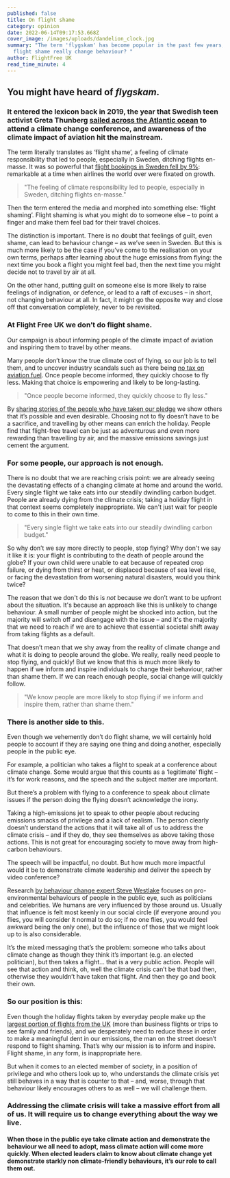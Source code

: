 ```yaml
---
published: false
title: On flight shame
category: opinion
date: 2022-06-14T09:17:53.668Z
cover_image: /images/uploads/dandelion_clock.jpg
summary: "The term 'flygskam' has become popular in the past few years, but does
  flight shame really change behaviour? "
author: FlightFree UK
read_time_minute: 4
---
```

## You might have heard of *flygskam*.

### It entered the lexicon back in 2019, the year that Swedish teen activist Greta Thunberg [sailed across the Atlantic ocean](/post/be-more-greta) to attend a climate change conference, and awareness of the climate impact of aviation hit the mainstream. 

The term literally translates as ‘flight shame’, a feeling of climate responsibility that led to people, especially in Sweden, ditching flights en-masse. It was so powerful that [flight bookings in Sweden fell by 9%](https://www.bbc.co.uk/news/world-europe-51067440): remarkable at a time when airlines the world over were fixated on growth. 

> "The feeling of climate responsibility led to people, especially in Sweden, ditching flights en-masse."

Then the term entered the media and morphed into something else: ‘flight shaming’. Flight shaming is what you might do to someone else – to point a finger and make them feel bad for their travel choices. 

The distinction is important. There is no doubt that feelings of guilt, even shame, can lead to behaviour change – as we’ve seen in Sweden. But this is much more likely to be the case if you’ve come to the realisation on your own terms, perhaps after learning about the huge emissions from flying: the next time you book a flight you might feel bad, then the next time you might decide not to travel by air at all. 

On the other hand, putting guilt on someone else is more likely to raise feelings of indignation, or defence, or lead to a raft of excuses – in short, not changing behaviour at all. In fact, it might go the opposite way and close off that conversation completely, never to be revisited.

### At Flight Free UK we don’t do flight shame.

Our campaign is about informing people of the climate impact of aviation and inspiring them to travel by other means. 

Many people don’t know the true climate cost of flying, so our job is to tell them, and to uncover industry scandals such as there being [no tax on aviation fuel](https://www.instagram.com/p/Cc5sUahqS46/?utm_source=ig_web_copy_link). Once people become informed, they quickly choose to fly less. Making that choice is empowering and likely to be long-lasting. 

> "Once people become informed, they quickly choose to fly less." 

By [sharing stories of the people who have taken our pledge](/blog/categories/testimonials) we show others that it’s possible and even desirable. Choosing not to fly doesn’t have to be a sacrifice, and travelling by other means can enrich the holiday. People find that flight-free travel can be just as adventurous and even more rewarding than travelling by air, and the massive emissions savings just cement the argument. 

### For some people, our approach is not enough.

There is no doubt that we are reaching crisis point: we are already seeing the devastating effects of a changing climate at home and around the world. Every single flight we take eats into our steadily dwindling carbon budget. People are already dying from the climate crisis; taking a holiday flight in that context seems completely inappropriate. We can't just wait for people to come to this in their own time. 

> "Every single flight we take eats into our steadily dwindling carbon budget."

So why don’t we say more directly to people, stop flying? Why don't we say it like it is: your flight is contributing to the death of people around the globe? If your own child were unable to eat because of repeated crop failure, or dying from thirst or heat, or displaced because of sea level rise, or facing the devastation from worsening natural disasters, would you think twice?

The reason that we don't do this is *not* because we don’t want to be upfront about the situation. It's because an approach like this is unlikely to change behaviour. A small number of people might be shocked into action, but the majority will switch off and disengage with the issue – and it's the majority that we need to reach if we are to achieve that essential societal shift away from taking flights as a default. 

That doesn’t mean that we shy away from the reality of climate change and what it is doing to people around the globe. We really, really need people to stop flying, and quickly! But we know that this is much more likely to happen if we inform and inspire individuals to change their behaviour, rather than shame them. If we can reach enough people, social change will quickly follow.

> "We know people are more likely to stop flying if we inform and inspire them, rather than shame them." 

### There is another side to this.

Even though we vehemently don’t do flight shame, we will certainly hold people to account if they are saying one thing and doing another, especially people in the public eye. 

For example, a politician who takes a flight to speak at a conference about climate change. Some would argue that this counts as a ‘legitimate’ flight – it’s for work reasons, and the speech and the subject matter are important. 

But there’s a problem with flying to a conference to speak about climate issues if the person doing the flying doesn’t acknowledge the irony.

Taking a high-emissions jet to speak to other people about reducing emissions smacks of privilege and a lack of realism. The person clearly doesn’t understand the actions that it will take all of us to address the climate crisis – and if they do, they see themselves as above taking those actions. This is not great for encouraging society to move away from high-carbon behaviours. 

The speech will be impactful, no doubt. But how much more impactful would it be to demonstrate climate leadership and deliver the speech by video conference? 

Research [by behaviour change expert Steve Westlake](https://theconversation.com/climate-change-yes-your-individual-action-does-make-a-difference-115169) focuses on pro-environmental behaviours of people in the public eye, such as politicians and celebrities. We humans are very influenced by those around us. Usually that influence is felt most keenly in our social circle (if everyone around you flies, you will consider it normal to do so; if no one flies, you would feel awkward being the only one), but the influence of those that we might look up to is also considerable. 

It’s the mixed messaging that’s the problem: someone who talks about climate change as though they think it’s important (e.g. an elected politician), but then takes a flight… that is a very public action. People will see that action and think, oh, well the climate crisis can’t be that bad then, otherwise they wouldn’t have taken that flight. And then they go and book their own.

### So our position is this:

Even though the holiday flights taken by everyday people make up the [largest portion of flights from the UK](https://www.facebook.com/flightfreeUK/photos/3079833062265519) (more than business flights or trips to see family and friends), and we desperately need to reduce these in order to make a meaningful dent in our emissions, the man on the street doesn’t respond to flight shaming. That’s why our mission is to inform and inspire. Flight shame, in any form, is inappropriate here.

But when it comes to an elected member of society, in a position of privilege and who others look up to, who understands the climate crisis yet still behaves in a way that is counter to that – and, worse, through that behaviour likely encourages others to as well – we will challenge them. 

### Addressing the climate crisis will take a massive effort from all of us. It will require us to change everything about the way we live.

#### When those in the public eye take climate action and demonstrate the behaviour we all need to adopt, mass climate action will come more quickly. When elected leaders claim to know about climate change yet demonstrate starkly non climate-friendly behaviours, it’s our role to call them out.